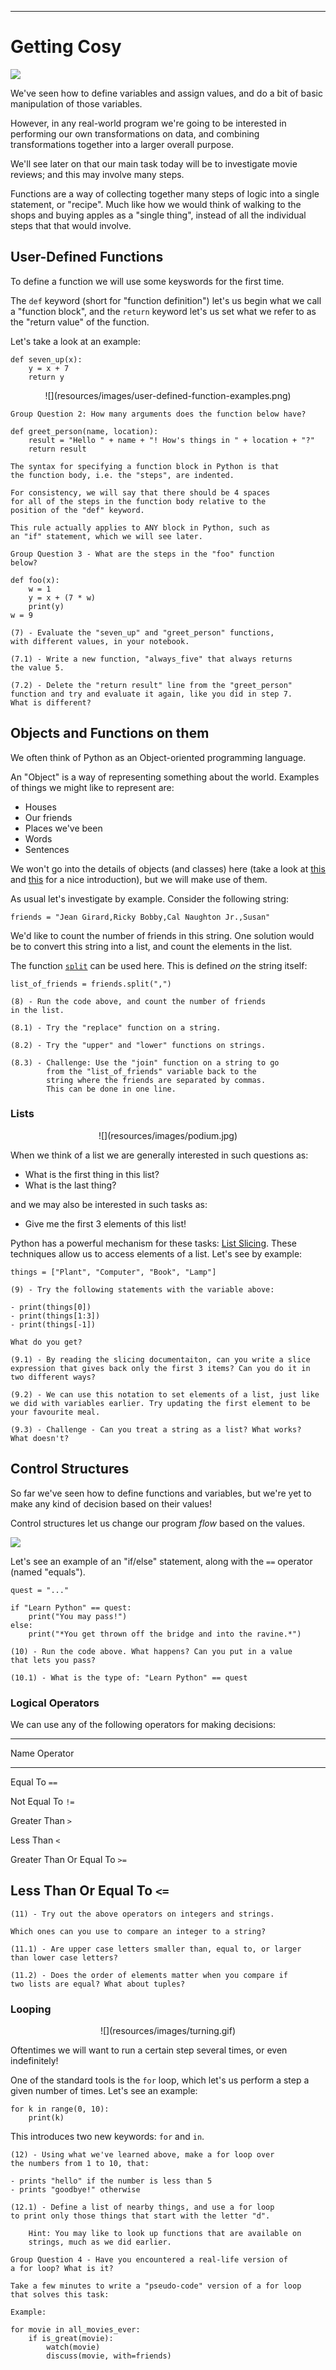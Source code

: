 
----

# Getting Cosy

![](resources/images/cosy.jpg)

We've seen how to define variables and assign values, and do a bit of basic
manipulation of those variables.

However, in any real-world program we're going to be interested in
performing our own transformations on data, and combining transformations
together into a larger overall purpose.

We'll see later on that our main task today will be to investigate movie
reviews; and this may involve many steps.

Functions are a way of collecting together many steps of logic into a single
statement, or "recipe". Much like how we would think of walking to the shops
and buying apples as a "single thing", instead of all the individual steps
that that would involve.


## User-Defined Functions

To define a function we will use some keyswords for the first time.

The `def` keyword (short for "function definition") let's us begin
what we call a "function block", and the `return` keyword let's us set what we
refer to as the "return value" of the function.

Let's take a look at an example:

```{data-language=python}
def seven_up(x):
    y = x + 7
    return y
```

<center>
![](resources/images/user-defined-function-examples.png)
</center>

```
Group Question 2: How many arguments does the function below have?
```

```{data-language=python}
def greet_person(name, location):
    result = "Hello " + name + "! How's things in " + location + "?"
    return result
```

```note
The syntax for specifying a function block in Python is that
the function body, i.e. the "steps", are indented.

For consistency, we will say that there should be 4 spaces
for all of the steps in the function body relative to the
position of the "def" keyword.

This rule actually applies to ANY block in Python, such as
an "if" statement, which we will see later.
```

```
Group Question 3 - What are the steps in the "foo" function
below?
```

```{data-language=python}
def foo(x):
    w = 1
    y = x + (7 * w)
    print(y)
w = 9
```

```instruction
(7) - Evaluate the "seven_up" and "greet_person" functions,
with different values, in your notebook.

(7.1) - Write a new function, "always_five" that always returns
the value 5.

(7.2) - Delete the "return result" line from the "greet_person"
function and try and evaluate it again, like you did in step 7.
What is different?
```

## Objects and Functions on them

We often think of Python as an Object-oriented programming language.

An "Object" is a way of representing something about the world. Examples of
things we might like to represent are:

- Houses
- Our friends
- Places we've been
- Words
- Sentences

We won't go into the details of objects (and classes) here (take a look at
[this](https://www.digitalocean.com/community/tutorials/how-to-construct-classes-and-define-objects-in-python-3)
and
[this](https://en.wikibooks.org/wiki/A_Beginner%27s_Python_Tutorial/Classes)
for a nice introduction), but we will make use of them.

As usual let's investigate by example. Consider the following string:

```{data-language=python}
friends = "Jean Girard,Ricky Bobby,Cal Naughton Jr.,Susan"
```

We'd like to count the number of friends in this string. One solution would be
to convert this string into a list, and count the elements in the list.

The function [`split`](https://docs.python.org/3/library/stdtypes.html#str.split)
can be used here. This is defined _on_ the string itself:

```{data-language=python}
list_of_friends = friends.split(",")
```

```instruction
(8) - Run the code above, and count the number of friends
in the list.

(8.1) - Try the "replace" function on a string.

(8.2) - Try the "upper" and "lower" functions on strings.

(8.3) - Challenge: Use the "join" function on a string to go
        from the "list_of_friends" variable back to the
        string where the friends are separated by commas.
        This can be done in one line.
```

### Lists

<center>
![](resources/images/podium.jpg)
</center>

When we think of a list we are generally interested in such questions as:

- What is the first thing in this list?
- What is the last thing?

and we may also be interested in such tasks as:

- Give me the first 3 elements of this list!

Python has a powerful mechanism for these tasks: [List
Slicing](https://docs.python.org/3/tutorial/introduction.html#lists). These
techniques allow us to access elements of a list. Let's see by example:

```{data-language=python}
things = ["Plant", "Computer", "Book", "Lamp"]
```

```instruction
(9) - Try the following statements with the variable above:

- print(things[0])
- print(things[1:3])
- print(things[-1])

What do you get?

(9.1) - By reading the slicing documentaiton, can you write a slice
expression that gives back only the first 3 items? Can you do it in
two different ways?

(9.2) - We can use this notation to set elements of a list, just like 
we did with variables earlier. Try updating the first element to be
your favourite meal.

(9.3) - Challenge - Can you treat a string as a list? What works? 
What doesn't?
```


## Control Structures

So far we've seen how to define functions and variables, but we're yet to make
any kind of decision based on their values!

Control structures let us change our program _flow_ based on the values.

![](resources/images/quest.gif)

Let's see an example of an "if/else" statement, along with the `==` operator
(named "equals").

```{data-language=python}
quest = "..."

if "Learn Python" == quest:
    print("You may pass!")
else:
    print("*You get thrown off the bridge and into the ravine.*")
```

```instruction
(10) - Run the code above. What happens? Can you put in a value
that lets you pass?

(10.1) - What is the type of: "Learn Python" == quest
```


### Logical Operators

We can use any of the following operators for making decisions:

-------------------------------------------
Name                              Operator
--------------------------------- ---------
Equal To                          `==`

Not Equal To                      `!=`

Greater Than                      `>`

Less Than                         `<`

Greater Than Or Equal To          `>=`

Less Than Or Equal To             `<=`
-------------------------------------------

```instruction
(11) - Try out the above operators on integers and strings.

Which ones can you use to compare an integer to a string?

(11.1) - Are upper case letters smaller than, equal to, or larger
than lower case letters?

(11.2) - Does the order of elements matter when you compare if
two lists are equal? What about tuples?
```

### Looping

<center>
![](resources/images/turning.gif)
</center>

Oftentimes we will want to run a certain step several times, or even
indefinitely!

One of the standard tools is the `for` loop, which let's us perform
a step a given number of times. Let's see an example:

```{data-language=python}
for k in range(0, 10):
    print(k)
```

This introduces two new keywords: `for` and `in`.


```instruction
(12) - Using what we've learned above, make a for loop over 
the numbers from 1 to 10, that:

- prints "hello" if the number is less than 5
- prints "goodbye!" otherwise

(12.1) - Define a list of nearby things, and use a for loop
to print only those things that start with the letter "d".

    Hint: You may like to look up functions that are available on
    strings, much as we did earlier.
```

```
Group Question 4 - Have you encountered a real-life version of
a for loop? What is it?

Take a few minutes to write a "pseudo-code" version of a for loop
that solves this task:

Example:

for movie in all_movies_ever:
    if is_great(movie):
        watch(movie)
        discuss(movie, with=friends)
```

